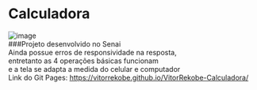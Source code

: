 # Calculadora
![image](https://user-images.githubusercontent.com/98287250/201529572-8a8a8c33-df4d-4872-8502-8885898a4dc4.png)
<br>
###Projeto desenvolvido no Senai
<br>
Ainda possue erros de responsividade na resposta,<br> entretanto as 4 operações básicas funcionam <br> e a tela se adapta a medida do celular e computador<br>
Link do Git Pages: https://vitorrekobe.github.io/VitorRekobe-Calculadora/

